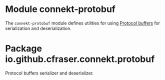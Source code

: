 # Module connekt-protobuf

The `connekt-protobuf` module defines utilities for
using [Protocol buffers](https://developers.google.com/protocol-buffers) for serialization and
deserialization.

# Package io.github.cfraser.connekt.protobuf

Protocol buffers serializer and deserializer.
